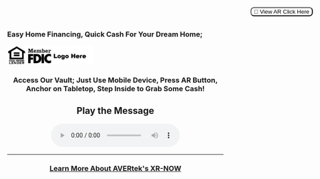 ### Easy Home Financing, Quick Cash For Your Dream Home; <!-- Loads <model-viewer> for old browsers like IE11: -->
<img src="images/Lender Logo 5a.png" width=200>
<h3 style="text-align: center;" markdown="1"><b>Access Our Vault; Just Use Mobile Device, Press AR Button, Anchor on Tabletop, Step Inside to Grab Some Cash! </b></H3><!-- Loads <model-viewer> for old browsers like IE11: -->
<script nomodule="" src="https://unpkg.com/@google/model-viewer/dist/model-viewer-legacy.js">
  </script>

  <!-- The following libraries and polyfills are recommended to maximize browser support -->  
  <!-- REQUIRED: Web Components polyfill to support Edge and Firefox < 63 -->
  <script src="https://unpkg.com/@webcomponents/webcomponentsjs/webcomponents-loader.js"></script>

  <!-- OPTIONAL: Intersection Observer polyfill for better performance in Safari and IE11 -->
  <script src="https://unpkg.com/intersection-observer/intersection-observer.js"></script>

  <!-- OPTIONAL: Resize Observer polyfill improves resize behavior in non-Chrome browsers -->
  <script src="https://unpkg.com/resize-observer-polyfill/dist/ResizeObserver.js"></script>

  <!-- OPTIONAL: Fullscreen polyfill is required for experimental AR features in Canary -->
  <!--<script src="https://unpkg.com/fullscreen-polyfill/dist/fullscreen.polyfill.js"></script>-->

  <!-- OPTIONAL: Include prismatic.js for Magic Leap support -->
  <!--<script src="https://unpkg.com/@magicleap/prismatic/prismatic.min.js"></script>-->

<script>
      function Sync(selector, audioSelector) {
        var modelViewer = document.querySelector(selector);
        var sound = document.querySelector(audioSelector);
        var playRequest = document.querySelector("#overlay");

   sound.addEventListener("timeupdate", () => {
          modelViewer.currentTime = sound.currentTime;
          console.log("modelViewer time: " + modelViewer.currentTime);
        });

   sound.addEventListener("pause", () => {
          modelViewer.pause();
        });

   sound.addEventListener("play", () => {
          modelViewer.play();

   playRequest.classList.add("hide");
        });

   document.addEventListener("visibilitychange", () => {
          if (document.visibilityState !== "visible") {
            sound.pause();
          }
        });

   var promise = sound.play();
        if (promise !== undefined) {
          promise
            .then(_ => {
              console.log("Autoplay has worked");
              playRequest.classList.add("hide");
            })
            .catch(error => {
              // Show a "Play" button so that user can start playback.
              console.log("Autoplay has not worked");

   // show the modal dialogue to play this
   playRequest.classList.remove("hide");
            });
        }

   }     
  
   function playNow() {
        var playRequest = document.querySelector("#overlay");
        playRequest.classList.add("hide");

   var sound = document.querySelector("#sound");
        sound.play();
      }

   function jumpTo(time) {
        var sound = document.querySelector("#sound");
        sound.currentTime = time;
      }
   </script>

<model-viewer id="model-viewer" loading="eager" camera-controls camera-orbit="0deg 97deg 40%" autoplay animation-name="" src="Models/Vault Animation_03.glb?sound=Sound/Vault Animation_3.mp3" ar="" ar-modes="scene-viewer webxr quick-look" ios-src="Models/BankVault.reality" alt="Lender Demo" auto-rotate-delay="" ar-scale="auto" camera-controls="" style="width: 95%; height: 400px" exposure="0.5"> <button slot="ar-button" style="background-color: white; border-radius: 8px; border: 1 px solid black; position: absolute; top: 20px; right: 20px; ">
      👋 View AR Click Here
  </button>
</model-viewer>

<section class="attribution">
        <div>
          <span>
            <h1 style="text-align: center;" markdown="1">Play the Message</h1>
              <p align="center">
              <span>
              <audio controls autoplay loop id="sound">
                <source src="Sound/Vault Animation_3.mp3"/>
              </audio
            ></span> 
             </p>
            </span>
         </div>
   </section>
   
   <script>
        window.addEventListener("load", () => {
          Sync("#model-viewer", "#sound");
        });
      </script> 
      
      
<script>
/**
* Function that registers a click on an outbound link in Analytics.
* This function takes a valid URL string as an argument, and uses that URL string
* as the event label. Setting the transport method to 'beacon' lets the hit be sent
* using 'navigator.sendBeacon' in browser that support it.
*/
var getOutboundLink = function(url) {
  gtag('event', 'click', {
    'event_category': 'outbound',
    'event_label': url,
    'transport_type': 'beacon',
    'event_callback': function(){document.location = url;}
  });
}
</script>

<!-- Loads <model-viewer> for modern browsers: -->
 <script type="module" src="https://unpkg.com/@google/model-viewer/dist/model-viewer.js">
  </script>
<script nomodule="" src="https://unpkg.com/@google/model-viewer/dist/model-viewer-legacy.js"></script>
<script src="{{ "/assets/js/scale.fix.js" | relative_url }}"></script>

<!-- Loads <model-viewer> for modern browsers: -->
 <script type="module" src="https://unpkg.com/@google/model-viewer/dist/model-viewer.js">
  </script>
<script nomodule="" src="https://unpkg.com/@google/model-viewer/dist/model-viewer-legacy.js"></script>

---

<h3 style="text-align: center;" markdown="1"><a href="https://avertek.net/" onclick="getOutboundLink('https://avertek.net/'); return false;">Learn More About AVERtek's XR-NOW</a></h3> 
  <br><br>
